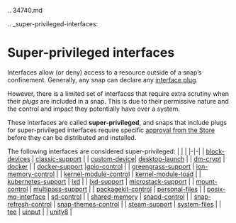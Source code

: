 .. 34740.md

.. _super-privileged-interfaces:

# Super-privileged interfaces

Interfaces allow (or deny) access to a resource outside of a snap’s confinement. Generally, any snap can declare any [interface plug](/t/interface-management/6154#heading--slots-plugs).

However, there is a limited set of interfaces that require extra scrutiny when their _plugs_ are included in a snap. This is due to their permissive nature and the control and impact they potentially have over a system.

These interfaces are called **super-privileged**, and snaps that include plugs for super-privileged interfaces require specific [approval from the Store](https://forum.snapcraft.io/t/process-for-aliases-auto-connections-and-tracks/455) before they can be distributed and installed.

<!-- RAW DATA FOR AUTO TABLE FORMATTING
[block-devices](/t/the-block-devices-interface/9721)
[classic-support](/t/the-classic-support-interface/7777)
[desktop-launch](/t/the-desktop-launch-interface/25495)
[dm-crypt](/t/the-dm-crypt-interface/26487)
[docker](/t/the-docker-interface/7787)
[docker-support](/t/the-docker-support-interface/7810)
[gpio-control](/t/the-gpio-control-interface/13037)
[greengrass-support](/t/the-greengrass-support-interface/7831)
[ion-memory-control](/t/the-ion-memory-control-interface/26502)
[kernel-module-control](/t/the-kernel-module-control-interface/7853)
[kubernetes-support](/t/the-kubernetes-support-interface/7855)
[lxd](/t/the-lxd-interface/7863)
[lxd-support](/t/the-lxd-support-interface/7864)
[microstack-support](/t/the-microstack-support-interface/26505)
[multipass-support](/t/the-multipass-support-interface/13095)
[packagekit-control](/t/the-packagekit-control-interface/13052)
[personal-files](/t/the-personal-files-interface/9357)
[sd-control](/t/the-sd-control-interface/25489)
[snapd-control](/t/the-snapd-control-interface/7915)
[snap-refresh-control](/t/the-snap-refresh-control-interface/26569)
[snap-themes-control]()
[steam-support](https://forum.snapcraft.io/t/the-steam-support-interface/30990)
[system-files](/t/the-system-files-interface/9358)
[tee](/t/the-tee-interface/26573)
[uinput](/t/the-uinput-interface/20116)
[unity8](/t/the-unity8-interface/7932)
-->

The following interfaces are considered super-privileged:
| | |
|-|-|
| [block-devices](/t/the-block-devices-interface/9721) | [classic-support](/t/the-classic-support-interface/7777) |
| [custom-device](/t/the-custom-device-interface/29487)| [desktop-launch](/t/the-desktop-launch-interface/25495)  |
| [dm-crypt](/t/the-dm-crypt-interface/26487) | [docker](/t/the-docker-interface/7787) |
| [docker-support](/t/the-docker-support-interface/7810) |[gpio-control](/t/the-gpio-control-interface/13037) |
| [greengrass-support](/t/the-greengrass-support-interface/7831) | [ion-memory-control](/t/the-ion-memory-control-interface/26502) |
| [kernel-module-control](/t/the-kernel-module-control-interface/7853) | [kernel-module-load](/t/the-kernel-module-load-interface/28298) |
| [kubernetes-support](/t/the-kubernetes-support-interface/7855) | [lxd](/t/the-lxd-interface/7863) |
| [lxd-support](/t/the-lxd-support-interface/7864) | [microstack-support](/t/the-microstack-support-interface/26505) |
| [mount-control](/t/the-mount-control-interface/28953) | [multipass-support](/t/the-multipass-support-interface/13095) |
| [packagekit-control](/t/the-packagekit-control-interface/13052) | [personal-files](/t/the-personal-files-interface/9357) |
| [posix-mq-interface](/t/the-posix-mq-interface/31668) | [sd-control](/t/the-sd-control-interface/25489) |
| [shared-memory](/t/the-shared-memory-interface/28382) | [snapd-control](/t/the-snapd-control-interface/7915) |
| [snap-refresh-control](/t/the-snap-refresh-control-interface/26569) | [snap-themes-control](/t/the-snap-themes-control-interface/26827) |
| [steam-support](/t/the-steam-support-interface/30990) | [system-files](/t/the-system-files-interface/9358) |
| [tee](/t/the-tee-interface/26573) | [uinput](/t/the-uinput-interface/20116) |
| [unity8](/t/the-unity8-interface/7932) |